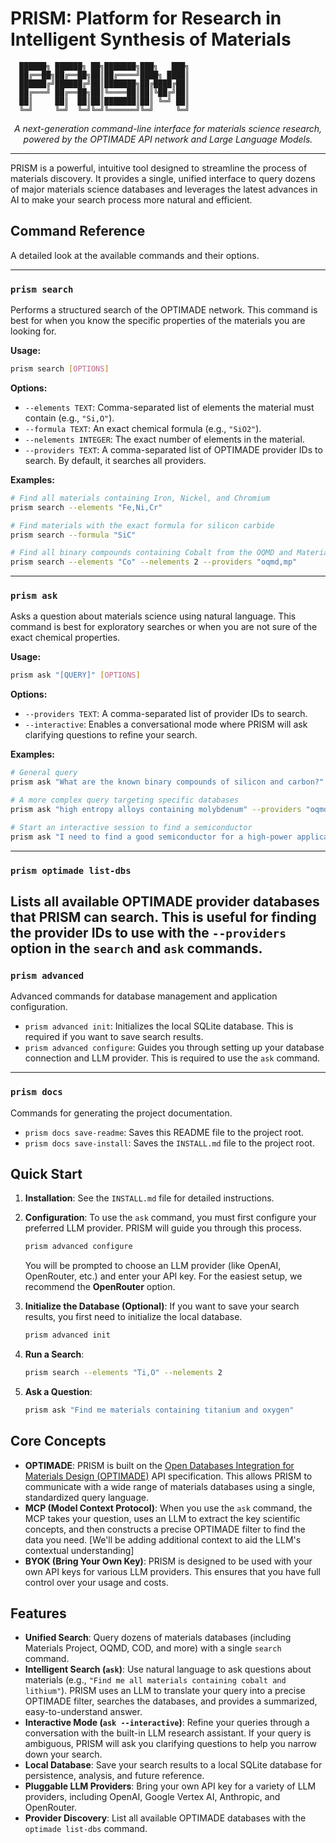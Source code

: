 
# PRISM: Platform for Research in Intelligent Synthesis of Materials

      ██████╗ ██████╗ ██╗███████╗███╗   ███╗
      ██╔══██╗██╔══██╗██║██╔════╝████╗ ████║
      ██████╔╝██████╔╝██║███████╗██╔████╔██║
      ██╔═══╝ ██╔══██╗██║╚════██║██║╚██╔╝██║
      ██║     ██║  ██║██║███████║██║ ╚═╝ ██║
      ╚═╝     ╚═╝  ╚═╝╚═╝╚══════╝╚═╝     ╚═╝

<p align="center">
    <em>A next-generation command-line interface for materials science research, powered by the OPTIMADE API network and Large Language Models.</em>
</p>

---

PRISM is a powerful, intuitive tool designed to streamline the process of materials discovery. It provides a single, unified interface to query dozens of major materials science databases and leverages the latest advances in AI to make your search process more natural and efficient.

## Command Reference

A detailed look at the available commands and their options.

---
### `prism search`
Performs a structured search of the OPTIMADE network. This command is best for when you know the specific properties of the materials you are looking for.

**Usage:**
```bash
prism search [OPTIONS]
```

**Options:**
- `--elements TEXT`: Comma-separated list of elements the material must contain (e.g., `"Si,O"`).
- `--formula TEXT`: An exact chemical formula (e.g., `"SiO2"`).
- `--nelements INTEGER`: The exact number of elements in the material.
- `--providers TEXT`: A comma-separated list of OPTIMADE provider IDs to search. By default, it searches all providers.

**Examples:**
```bash
# Find all materials containing Iron, Nickel, and Chromium
prism search --elements "Fe,Ni,Cr"

# Find materials with the exact formula for silicon carbide
prism search --formula "SiC"

# Find all binary compounds containing Cobalt from the OQMD and Materials Project databases
prism search --elements "Co" --nelements 2 --providers "oqmd,mp"
```
---
### `prism ask`
Asks a question about materials science using natural language. This command is best for exploratory searches or when you are not sure of the exact chemical properties.

**Usage:**
```bash
prism ask "[QUERY]" [OPTIONS]
```

**Options:**
- `--providers TEXT`: A comma-separated list of provider IDs to search.
- `--interactive`: Enables a conversational mode where PRISM will ask clarifying questions to refine your search.

**Examples:**
```bash
# General query
prism ask "What are the known binary compounds of silicon and carbon?"

# A more complex query targeting specific databases
prism ask "high entropy alloys containing molybdenum" --providers "oqmd"

# Start an interactive session to find a semiconductor
prism ask "I need to find a good semiconductor for a high-power application" --interactive
```
---
### `prism optimade list-dbs`
Lists all available OPTIMADE provider databases that PRISM can search. This is useful for finding the provider IDs to use with the `--providers` option in the `search` and `ask` commands.
---
### `prism advanced`
Advanced commands for database management and application configuration.

- `prism advanced init`: Initializes the local SQLite database. This is required if you want to save search results.
- `prism advanced configure`: Guides you through setting up your database connection and LLM provider. This is required to use the `ask` command.
---
### `prism docs`
Commands for generating the project documentation.

- `prism docs save-readme`: Saves this README file to the project root.
- `prism docs save-install`: Saves the `INSTALL.md` file to the project root.

## Quick Start

1.  **Installation**: See the `INSTALL.md` file for detailed instructions.
2.  **Configuration**: To use the `ask` command, you must first configure your preferred LLM provider. PRISM will guide you through this process.
    ```bash
    prism advanced configure
    ```
    You will be prompted to choose an LLM provider (like OpenAI, OpenRouter, etc.) and enter your API key. For the easiest setup, we recommend the **OpenRouter** option.

3.  **Initialize the Database (Optional)**: If you want to save your search results, you first need to initialize the local database.
    ```bash
    prism advanced init
    ```
4.  **Run a Search**:
    ```bash
    prism search --elements "Ti,O" --nelements 2
    ```
5.  **Ask a Question**:
    ```bash
    prism ask "Find me materials containing titanium and oxygen"
    ```

## Core Concepts

- **OPTIMADE**: PRISM is built on the [Open Databases Integration for Materials Design (OPTIMADE)](https://www.optimade.org/) API specification. This allows PRISM to communicate with a wide range of materials databases using a single, standardized query language.
- **MCP (Model Context Protocol)**: When you use the `ask` command, the MCP takes your question, uses an LLM to extract the key scientific concepts, and then constructs a precise OPTIMADE filter to find the data you need. [We'll be adding additional context to aid the LLM's contextual understanding]
- **BYOK (Bring Your Own Key)**: PRISM is designed to be used with your own API keys for various LLM providers. This ensures that you have full control over your usage and costs.

## Features

- **Unified Search**: Query dozens of materials databases (including Materials Project, OQMD, COD, and more) with a single `search` command.
- **Intelligent Search (`ask`)**: Use natural language to ask questions about materials (e.g., `"Find me all materials containing cobalt and lithium"`). PRISM uses an LLM to translate your query into a precise OPTIMADE filter, searches the databases, and provides a summarized, easy-to-understand answer.
- **Interactive Mode (`ask --interactive`)**: Refine your queries through a conversation with the built-in LLM research assistant. If your query is ambiguous, PRISM will ask you clarifying questions to help you narrow down your search.
- **Local Database**: Save your search results to a local SQLite database for persistence, analysis, and future reference.
- **Pluggable LLM Providers**: Bring your own API key for a variety of LLM providers, including OpenAI, Google Vertex AI, Anthropic, and OpenRouter.
- **Provider Discovery**: List all available OPTIMADE databases with the `optimade list-dbs` command.


